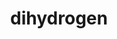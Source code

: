 ---
title: "dihydrogen"
layout: cache
categories: [package, develop]
meta: {"compilers": ["gcc@=11.4.0", "gcc@=7.5.0", "gcc@=9.4.0"], "num_specs": 27, "num_specs_by_stack": {"e4s": 6, "e4s-neoverse-v2": 7, "e4s-neoverse_v1": 3, "e4s-power": 1, "radiuss": 7, "root": 27}, "oss": ["ubuntu18.04", "ubuntu20.04", "ubuntu22.04"], "platforms": ["linux"], "stacks": ["e4s", "e4s-neoverse-v2", "e4s-neoverse_v1", "e4s-power", "radiuss", "root"], "targets": ["neoverse_v1", "neoverse_v2", "ppc64le", "x86_64_v3"], "versions": ["0.3.0"]}
spec_details: [{"compiler": "gcc@=9.4.0", "hash": "2p3dzvldfnxku6xhuisd7zse3xhg2jpz", "os": "ubuntu20.04", "platform": "linux", "size": "-", "stacks": ["e4s-power", "root"], "target": "ppc64le", "variants": ["build_system=cmake", "build_type=Release", "~ci", "~coverage", "~cuda", "~dace", "~developer", "~distconv", "generator=make", "~ipo", "~rocm", "+shared"], "versions": ["0.3.0"]}, {"compiler": "gcc@=11.4.0", "hash": "2s23q26srkgnvjkun4yjxtpl4js27ysn", "os": "ubuntu22.04", "platform": "linux", "size": "-", "stacks": ["e4s", "root"], "target": "x86_64_v3", "variants": ["build_system=cmake", "build_type=Release", "~ci", "~coverage", "~cuda", "~dace", "~developer", "~distconv", "generator=make", "~ipo", "~rocm", "+shared"], "versions": ["0.3.0"]}, {"compiler": "gcc@=11.4.0", "hash": "2tycgobjlkgy3xkv35sv7ro5zqr5ncvy", "os": "ubuntu22.04", "platform": "linux", "size": "-", "stacks": ["e4s-neoverse-v2", "root"], "target": "neoverse_v2", "variants": ["build_system=cmake", "build_type=Release", "~ci", "~coverage", "~cuda", "~dace", "~developer", "~distconv", "generator=make", "~ipo", "~rocm", "+shared"], "versions": ["0.3.0"]}, {"compiler": "gcc@=7.5.0", "hash": "2ukrv2gc35p3bowcq4r2dfkqubb6tekc", "os": "ubuntu18.04", "platform": "linux", "size": "-", "stacks": ["radiuss", "root"], "target": "x86_64_v3", "variants": ["build_system=cmake", "build_type=Release", "~ci", "~coverage", "~cuda", "~dace", "~developer", "~distconv", "generator=make", "~ipo", "~rocm", "+shared"], "versions": ["0.3.0"]}, {"compiler": "gcc@=11.4.0", "hash": "3ki7dkb57ephkgsaydbwuqq44n3swhfy", "os": "ubuntu22.04", "platform": "linux", "size": "-", "stacks": ["e4s-neoverse-v2", "root"], "target": "neoverse_v2", "variants": ["build_system=cmake", "build_type=Release", "~ci", "~coverage", "~cuda", "~dace", "~developer", "~distconv", "generator=make", "~ipo", "~rocm", "+shared"], "versions": ["0.3.0"]}, {"compiler": "gcc@=11.4.0", "hash": "4el6nn7typ3cwjxle3eccufs53hsz7kv", "os": "ubuntu22.04", "platform": "linux", "size": "-", "stacks": ["e4s-neoverse-v2", "root"], "target": "neoverse_v2", "variants": ["build_system=cmake", "build_type=Release", "~ci", "~coverage", "~cuda", "~dace", "~developer", "~distconv", "generator=make", "~ipo", "~rocm", "+shared"], "versions": ["0.3.0"]}, {"compiler": "gcc@=7.5.0", "hash": "5cf4uebyzc2ucvkgtuyzjepjiehu5fjw", "os": "ubuntu18.04", "platform": "linux", "size": "-", "stacks": ["radiuss", "root"], "target": "x86_64_v3", "variants": ["build_system=cmake", "build_type=Release", "~ci", "~coverage", "~cuda", "~dace", "~developer", "~distconv", "generator=make", "~ipo", "~rocm", "+shared"], "versions": ["0.3.0"]}, {"compiler": "gcc@=11.4.0", "hash": "b5cmg7otdq22tkyqdfhsceaczfhetoar", "os": "ubuntu22.04", "platform": "linux", "size": "-", "stacks": ["e4s-neoverse-v2", "root"], "target": "neoverse_v2", "variants": ["build_system=cmake", "build_type=Release", "~ci", "~coverage", "~cuda", "~dace", "~developer", "~distconv", "generator=make", "~ipo", "~rocm", "+shared"], "versions": ["0.3.0"]}, {"compiler": "gcc@=11.4.0", "hash": "c5rvammrngl4m4o7dwi367b3rd5ngrc5", "os": "ubuntu22.04", "platform": "linux", "size": "-", "stacks": ["root"], "target": "x86_64_v3", "variants": ["build_system=cmake", "build_type=Release", "~ci", "~coverage", "~cuda", "~dace", "~developer", "~distconv", "generator=make", "~ipo", "~rocm", "+shared"], "versions": ["0.3.0"]}, {"compiler": "gcc@=11.4.0", "hash": "fk5laazdu5rz4vbx2gtvxvlqjlzgkorl", "os": "ubuntu22.04", "platform": "linux", "size": "-", "stacks": ["e4s", "root"], "target": "x86_64_v3", "variants": ["build_system=cmake", "build_type=Release", "~ci", "~coverage", "~cuda", "~dace", "~developer", "~distconv", "generator=make", "~ipo", "~rocm", "+shared"], "versions": ["0.3.0"]}, {"compiler": "gcc@=11.4.0", "hash": "g5iw3ofg5csdv27qmhenef4sus5q4nfd", "os": "ubuntu22.04", "platform": "linux", "size": "-", "stacks": ["e4s-neoverse-v2", "root"], "target": "neoverse_v2", "variants": ["build_system=cmake", "build_type=Release", "~ci", "~coverage", "~cuda", "~dace", "~developer", "~distconv", "generator=make", "~ipo", "~rocm", "+shared"], "versions": ["0.3.0"]}, {"compiler": "gcc@=7.5.0", "hash": "hzlwjyj6cjgu65n3urp3yxkrwsarc5mo", "os": "ubuntu18.04", "platform": "linux", "size": "-", "stacks": ["radiuss", "root"], "target": "x86_64_v3", "variants": ["build_system=cmake", "build_type=Release", "~ci", "~coverage", "~cuda", "~dace", "~developer", "~distconv", "generator=make", "~ipo", "~rocm", "+shared"], "versions": ["0.3.0"]}, {"compiler": "gcc@=11.4.0", "hash": "ifs7zic4wcvnedtmqa6mzocxmjohh5hn", "os": "ubuntu22.04", "platform": "linux", "size": "-", "stacks": ["e4s", "root"], "target": "x86_64_v3", "variants": ["build_system=cmake", "build_type=Release", "~ci", "~coverage", "~cuda", "~dace", "~developer", "~distconv", "generator=make", "~ipo", "~rocm", "+shared"], "versions": ["0.3.0"]}, {"compiler": "gcc@=11.4.0", "hash": "igt3tibwexmqylefxjjm63dpbxrkaffk", "os": "ubuntu22.04", "platform": "linux", "size": "-", "stacks": ["e4s-neoverse-v2", "root"], "target": "neoverse_v2", "variants": ["build_system=cmake", "build_type=Release", "~ci", "~coverage", "~cuda", "~dace", "~developer", "~distconv", "generator=make", "~ipo", "~rocm", "+shared"], "versions": ["0.3.0"]}, {"compiler": "gcc@=7.5.0", "hash": "isedfjmc4qvfne6i3gph4gw24wdgk6ui", "os": "ubuntu18.04", "platform": "linux", "size": "-", "stacks": ["radiuss", "root"], "target": "x86_64_v3", "variants": ["build_system=cmake", "build_type=Release", "~ci", "~coverage", "~cuda", "~dace", "~developer", "~distconv", "generator=make", "~ipo", "~rocm", "+shared"], "versions": ["0.3.0"]}, {"compiler": "gcc@=11.4.0", "hash": "mot6mkwejgdfswtuadeb32nu3yvbt3dx", "os": "ubuntu22.04", "platform": "linux", "size": "-", "stacks": ["e4s", "root"], "target": "x86_64_v3", "variants": ["build_system=cmake", "build_type=Release", "~ci", "~coverage", "~cuda", "~dace", "~developer", "~distconv", "generator=make", "~ipo", "~rocm", "+shared"], "versions": ["0.3.0"]}, {"compiler": "gcc@=7.5.0", "hash": "mviybssizdhbq5uvrcaeetzoqk5oi2lq", "os": "ubuntu18.04", "platform": "linux", "size": "-", "stacks": ["radiuss", "root"], "target": "x86_64_v3", "variants": ["build_system=cmake", "build_type=Release", "~ci", "~coverage", "~cuda", "~dace", "~developer", "~distconv", "generator=make", "~ipo", "~rocm", "+shared"], "versions": ["0.3.0"]}, {"compiler": "gcc@=11.4.0", "hash": "nk4jgupjwm4jleupxvcfo4bsejd4xkdl", "os": "ubuntu22.04", "platform": "linux", "size": "-", "stacks": ["e4s", "root"], "target": "x86_64_v3", "variants": ["build_system=cmake", "build_type=Release", "~ci", "~coverage", "~cuda", "~dace", "~developer", "~distconv", "generator=make", "~ipo", "~rocm", "+shared"], "versions": ["0.3.0"]}, {"compiler": "gcc@=11.4.0", "hash": "oe25gmr5z3mc24ktv5j2raw7fyhtqf4t", "os": "ubuntu22.04", "platform": "linux", "size": "-", "stacks": ["e4s", "root"], "target": "x86_64_v3", "variants": ["build_system=cmake", "build_type=Release", "~ci", "~coverage", "~cuda", "~dace", "~developer", "~distconv", "generator=make", "~ipo", "~rocm", "+shared"], "versions": ["0.3.0"]}, {"compiler": "gcc@=11.4.0", "hash": "p6ptywvg4g7kvnbeehtexwp3qj5hdqgf", "os": "ubuntu22.04", "platform": "linux", "size": "-", "stacks": ["e4s-neoverse_v1", "root"], "target": "neoverse_v1", "variants": ["build_system=cmake", "build_type=Release", "~ci", "~coverage", "~cuda", "~dace", "~developer", "~distconv", "generator=make", "~ipo", "~rocm", "+shared"], "versions": ["0.3.0"]}, {"compiler": "gcc@=11.4.0", "hash": "rz6lyh4yghiqohdu6sy2zoqgpb5xkwdd", "os": "ubuntu22.04", "platform": "linux", "size": "-", "stacks": ["e4s-neoverse-v2", "root"], "target": "neoverse_v2", "variants": ["build_system=cmake", "build_type=Release", "~ci", "~coverage", "~cuda", "~dace", "~developer", "~distconv", "generator=make", "~ipo", "~rocm", "+shared"], "versions": ["0.3.0"]}, {"compiler": "gcc@=11.4.0", "hash": "svx426ubnf7oeg3u6xujvjnrf3hr5w7p", "os": "ubuntu22.04", "platform": "linux", "size": "-", "stacks": ["e4s-neoverse_v1", "root"], "target": "neoverse_v1", "variants": ["build_system=cmake", "build_type=Release", "~ci", "~coverage", "~cuda", "~dace", "~developer", "~distconv", "generator=make", "~ipo", "~rocm", "+shared"], "versions": ["0.3.0"]}, {"compiler": "gcc@=7.5.0", "hash": "tdwub6owasmm4wmmsjrigxtxm7f6gxlj", "os": "ubuntu18.04", "platform": "linux", "size": "-", "stacks": ["root"], "target": "x86_64_v3", "variants": ["build_system=cmake", "build_type=Release", "~ci", "~coverage", "~cuda", "~dace", "~developer", "~distconv", "generator=make", "~ipo", "~rocm", "+shared"], "versions": ["0.3.0"]}, {"compiler": "gcc@=11.4.0", "hash": "ugl6adfb5zf54paeqw67rkukoyyoxwji", "os": "ubuntu22.04", "platform": "linux", "size": "-", "stacks": ["e4s-neoverse_v1", "root"], "target": "neoverse_v1", "variants": ["build_system=cmake", "build_type=Release", "~ci", "~coverage", "~cuda", "~dace", "~developer", "~distconv", "generator=make", "~ipo", "~rocm", "+shared"], "versions": ["0.3.0"]}, {"compiler": "gcc@=7.5.0", "hash": "xfb2ppgwwwfcaez2imjafbt57j3ogco7", "os": "ubuntu18.04", "platform": "linux", "size": "-", "stacks": ["radiuss", "root"], "target": "x86_64_v3", "variants": ["build_system=cmake", "build_type=Release", "~ci", "~coverage", "~cuda", "~dace", "~developer", "~distconv", "generator=make", "~ipo", "~rocm", "+shared"], "versions": ["0.3.0"]}, {"compiler": "gcc@=11.4.0", "hash": "yuyc5t27xblv4hfocpab4bdcfwxx2r5a", "os": "ubuntu22.04", "platform": "linux", "size": "-", "stacks": ["root"], "target": "neoverse_v2", "variants": ["build_system=cmake", "build_type=Release", "~ci", "~coverage", "~cuda", "~dace", "~developer", "~distconv", "generator=make", "~ipo", "~rocm", "+shared"], "versions": ["0.3.0"]}, {"compiler": "gcc@=7.5.0", "hash": "z4o65cyylu2gktpghany333tjqcpf6h5", "os": "ubuntu18.04", "platform": "linux", "size": "-", "stacks": ["radiuss", "root"], "target": "x86_64_v3", "variants": ["build_system=cmake", "build_type=Release", "~ci", "~coverage", "~cuda", "~dace", "~developer", "~distconv", "generator=make", "~ipo", "~rocm", "+shared"], "versions": ["0.3.0"]}]
---